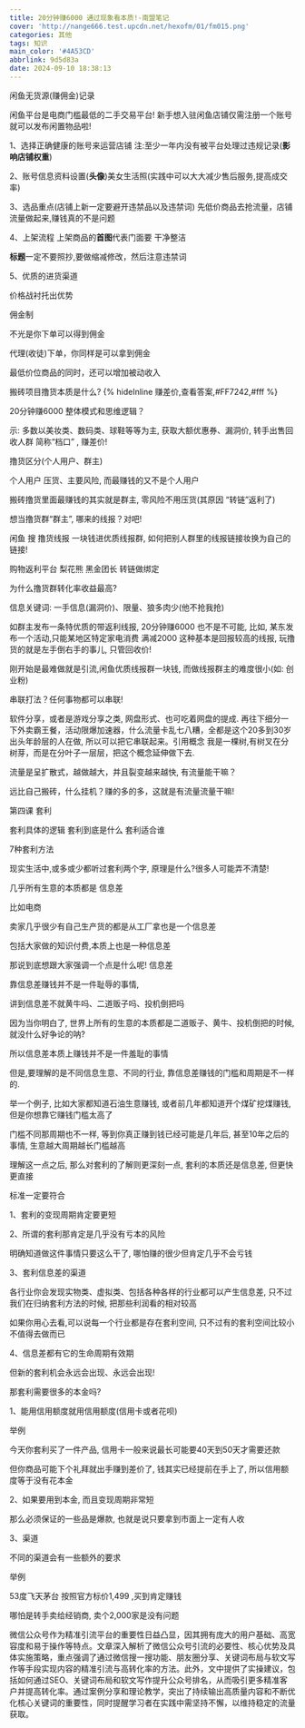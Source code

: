 ```yaml
---
title: 20分钟赚6000 通过现象看本质!-南盟笔记
cover: 'http://nange666.test.upcdn.net/hexofm/01/fm015.png'
categories: 其他
tags: 知识
main_color: '#4A53CD'
abbrlink: 9d5d83a
date: 2024-09-10 18:38:13
---
```



闲鱼无货源(赚佣金)记录

闲鱼平台是电商门槛最低的二手交易平台! 新手想入驻闲鱼店铺仅需注册一个账号就可以发布闲置物品啦!


1、选择正确健康的账号来运营店铺
注:至少一年内没有被平台处理过违规记录(**影响店铺权重**)

2、账号信息资料设置(**头像**)美女生活照(实践中可以大大减少售后服务,提高成交率)

3、选品重点(店铺上新一定要避开违禁品以及违禁词)
先低价商品去抢流量，店铺流量做起来,赚钱真的不是问题


4、上架流程
上架商品的**首图**代表门面要 干净整洁

**标题**一定不要照抄,要做缩减修改，然后注意违禁词


5、优质的进货渠道

价格战衬托出优势

佣金制

不光是你下单可以得到佣金

代理(收徒)下单，你同样是可以拿到佣金


最低价位商品的同时，还可以增加被动收入










搬砖项目撸货本质是什么? {% hideInline 赚差价,查看答案,#FF7242,#fff %}


20分钟赚6000 整体模式和思维逻辑？

示: 多数以美妆类、数码类、球鞋等等为主, 获取大额优惠券、漏洞价, 转手出售回收人群 简称“档口” , 赚差价!


撸货区分(个人用户、群主)

个人用户 压货、主要风险, 而最赚钱的又不是个人用户

搬砖撸货里面最赚钱的其实就是群主, 零风险不用压货(其原因 “转链”返利了)


想当撸货群“群主”, 哪来的线报？对吧! 

闲鱼 搜 撸货线报 一块钱进优质线报群, 如何把别人群里的线报链接妆换为自己的链接!

购物返利平台 梨花熊 黑金团长 转链做绑定


为什么撸货群转化率收益最高?

信息关键词: 一手信息(漏洞价)、限量、狼多肉少(他不抢我抢)

如群主发布一条特优质的带返利线报, 20分钟赚6000 也不是不可能, 比如, 某东发布一个活动,只能某地区特定家电消费 满减2000 这种基本是回报较高的线报, 玩撸货的就是左手倒右手的事儿, 只管回收价!


刚开始是最难做就是引流,闲鱼优质线报群一块钱, 而做线报群主的难度很小(如: 创业粉)

串联打法？任何事物都可以串联!

软件分享，或者是游戏分享之类, 网盘形式、也可吃着网盘的提成. 再往下细分一下外卖霸王餐，活动限爆加速器，什么流量卡乱七八糟，全都是这个20多到30岁出头年龄层的人在做, 所以可以把它串联起来。引用概念 我是一棵树,有树叉在分树芽，而是在分叶子一层层，把这个概念延伸做下去. 

流量是呈扩散式，越做越大，并且裂变越来越快, 有流量能干嘛？

远比自己搬砖，什么挂机？赚的多的多，这就是有流量流量干嘛!



第四课 套利



套利具体的逻辑
套利到底是什么
套利适合谁


7种套利方法


现实生活中,或多或少都听过套利两个字, 原理是什么?很多人可能弄不清楚!


几乎所有生意的本质都是 信息差

比如电商

卖家几乎很少有自己生产货的都是从工厂拿也是一个信息差

包括大家做的知识付费,本质上也是一种信息差

那说到底想跟大家强调一个点是什么呢! 信息差

靠信息差赚钱并不是一件耻辱的事情, 

讲到信息差不就黄牛吗、二道贩子吗、投机倒把吗



因为当你明白了, 世界上所有的生意的本质都是二道贩子、黄牛、投机倒把的时候, 就没什么好争论的呐?

所以信息差本质上赚钱并不是一件羞耻的事情


但是,要理解的是不同信息生意、不同的行业, 靠信息差赚钱的门槛和周期是不一样的. 

举一个例子, 比如大家都知道石油生意赚钱, 或者前几年都知道开个煤矿挖煤赚钱, 但是你想靠它赚钱门槛太高了

门槛不同那周期也不一样, 等到你真正赚到钱已经可能是几年后, 甚至10年之后的事情, 生意越大周期越长门槛越高


理解这一点之后, 那么对套利的了解则更深刻一点, 套利的本质还是信息差, 但更快更直接


标准一定要符合

1、套利的变现周期肯定要更短


2、所谓的套利那肯定是几乎没有亏本的风险

明确知道做这件事情只要这么干了, 哪怕赚的很少但肯定几乎不会亏钱


3、套利信息差的渠道

各行业你会发现实物类、虚拟类、包括各种各样的行业都可以产生信息差, 只不过我们在归纳套利方法的时候, 把那些利润看的相对较高

如果你用心去看,可以说每一个行业都是存在套利空间, 只不过有的套利空间比较小不值得去做而已


4、信息差都有它的生命周期有效期

但新的套利机会永远会出现、永远会出现!


那套利需要很多的本金吗?


1、能用信用额度就用信用额度(信用卡或者花呗)

举例

今天你套利买了一件产品, 信用卡一般来说最长可能要40天到50天才需要还款

但你商品可能下个礼拜就出手赚到差价了, 钱其实已经提前在手上了, 所以信用额度等于没有花本金


2、如果要用到本金, 而且变现周期非常短

那么必须保证的一些品是爆款, 也就是说只要拿到市面上一定有人收


3、渠道

不同的渠道会有一些额外的要求

举例

53度飞天茅台 按照官方标价1,499 ,买到肯定赚钱

哪怕是转手卖给经销商, 卖个2,000家是没有问题




微信公众号作为精准引流平台的重要性日益凸显，因其拥有庞大的用户基础、高宽容度和易于操作等特点。文章深入解析了微信公众号引流的必要性、核心优势及具体实施策略，重点强调了通过微信搜一搜功能、朋友圈分享、关键词布局与软文写作等手段实现内容的精准引流与高转化率的方法。此外，文中提供了实操建议，包括如何通过SEO、关键词布局和软文写作提升公众号排名，从而吸引更多精准客户并提高转化率。通过案例分享和理论教学，突出了持续输出高质量内容和不断优化核心关键词的重要性，同时提醒学习者在实践中需坚持不懈，以维持稳定的流量获取。